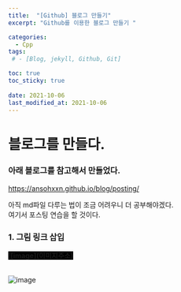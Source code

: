 ```yaml
---
title:  "[Github] 블로그 만들기"
excerpt: "Github를 이용한 블로그 만들기 "

categories:
  - Cpp
tags:
 # - [Blog, jekyll, Github, Git]

toc: true
toc_sticky: true
 
date: 2021-10-06
last_modified_at: 2021-10-06
---
```


# 블로그를 만들다.

### 아래 블로그를 참고해서 만들었다.
<https://ansohxxn.github.io/blog/posting/>

아직 md파일 다루는 법이 조금 어려우니 더 공부해야겠다.<br>
여기서 포스팅 연습을 할 것이다.

### 1. 그림 링크 삽입
**<span style="background-color:black">\![image]\(이미지주소)</span>**<br><br>

![image](../assets/images/bird/hummingbird-gd0db2295b_1920.jpg) 



